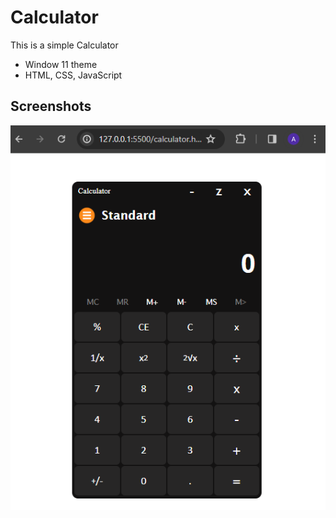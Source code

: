 # Calculator

This is a simple Calculator

- Window 11 theme
- HTML, CSS, JavaScript




## Screenshots

![App Screenshot](https://raw.githubusercontent.com/agha-naveed/Calculator/main/Screenshot/calculator.png)

